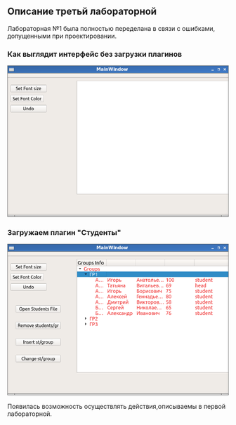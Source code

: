 ## Описание третьй лабораторной
Лабораторная №1 была полностью переделана в связи с ошибками, допущенными при проектировании.
### Как выглядит интерфейс без загрузки плагинов
![Without plugins](https://raw.githubusercontent.com/akapust1n/university/master/ppo/lab3/Screens/woPlugins.png)

### Загружаем плагин "Студенты"
![With students plugin](https://raw.githubusercontent.com/akapust1n/university/master/ppo/lab3/Screens/withStudentsPlugin.png)

Появилась возможность осуществлять действия,описываемы в первой лабораторной.

